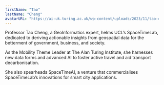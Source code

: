```yaml
---
firstName: "Tao"
lastName: "Cheng"
avatarURL: "https://ai-uk.turing.ac.uk/wp-content/uploads/2023/11/tao-cheng-883x1024.jpg"
---
```


Professor Tao Cheng, a GeoInformatics expert, helms UCL’s SpaceTimeLab, dedicated to deriving actionable insights from geospatial data for the betterment of government, business, and society.

As the Mobility Theme Leader at The Alan Turing Institute, she harnesses new data forms and advanced AI to foster active travel and aid transport decarbonisation.

She also spearheads SpaceTimeAI, a venture that commercialises SpaceTimeLab’s innovations for smart city applications.
